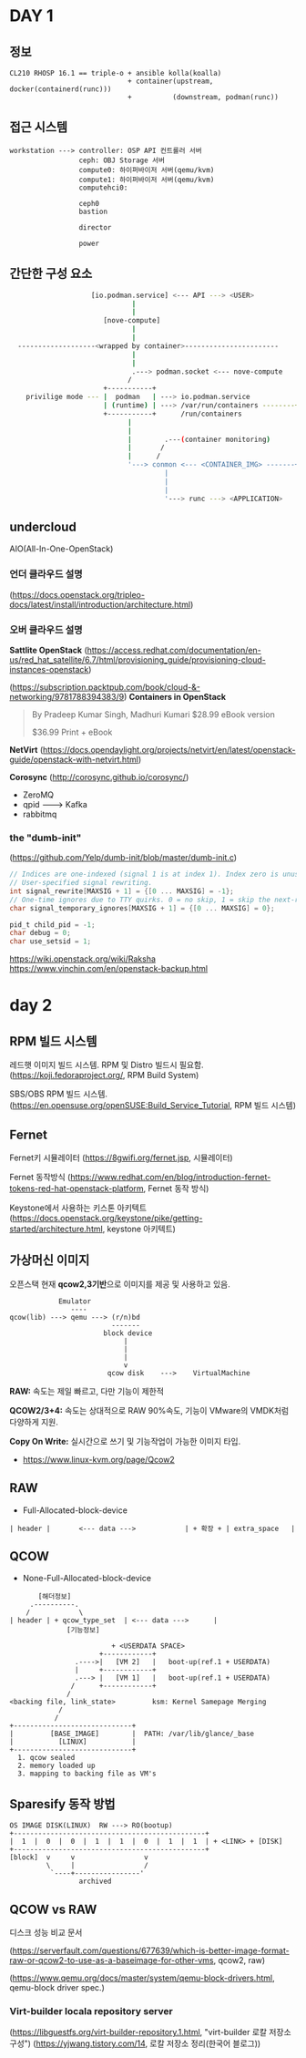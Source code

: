 # DAY 1

## 정보
```
CL210 RHOSP 16.1 == triple-o + ansible kolla(koalla)
                             + container(upstream, docker(containerd(runc)))
                             +          (downstream, podman(runc))
```
## 접근 시스템

```
workstation ---> controller: OSP API 컨트롤러 서버
                 ceph: OBJ Storage 서버
                 compute0: 하이퍼바이저 서버(qemu/kvm)
                 compute1: 하이퍼바이저 서버(qemu/kvm)
                 computehci0: 

                 ceph0
                 bastion

                 director

                 power
```


## 간단한 구성 요소

```bash
                    [io.podman.service] <--- API ---> <USER>
                              |
                              |
                       [nove-compute]
                              |
                              |
  -------------------<wrapped by container>-----------------------
                              |
                              |
                              .---> podman.socket <--- nove-compute
                             /
                       +-----------+
    privilige mode --- |  podman   | ---> io.podman.service
                       | (runtime) | ---> /var/run/containers --------+
                       +-----------+      /run/containers             |
                             |                                        |
                             |                                        |
                             |        .---(container monitoring)      |
                             |       /                                |
                             |      /                                 |
                             '---> conmon <--- <CONTAINER_IMG> -------+
                                      |
                                      |
                                      |
                                      '---> runc ---> <APPLICATION>
```                                      



## undercloud


AIO(All-In-One-OpenStack)

### 언더 클라우드 설명
(https://docs.openstack.org/tripleo-docs/latest/install/introduction/architecture.html)


### 오버 클라우드 설명

**Sattlite OpenStack**
(https://access.redhat.com/documentation/en-us/red_hat_satellite/6.7/html/provisioning_guide/provisioning-cloud-instances-openstack)


(https://subscription.packtpub.com/book/cloud-&-networking/9781788394383/9)
**Containers in OpenStack**
>By Pradeep Kumar Singh, Madhuri Kumari
>$28.99
>eBook version
>
>$36.99
>Print + eBook

**NetVirt**
(https://docs.opendaylight.org/projects/netvirt/en/latest/openstack-guide/openstack-with-netvirt.html)


**Corosync**
(http://corosync.github.io/corosync/)


* ZeroMQ
* qpid ---> Kafka
* rabbitmq


### the "dumb-init"

(https://github.com/Yelp/dumb-init/blob/master/dumb-init.c)

```c
// Indices are one-indexed (signal 1 is at index 1). Index zero is unused.
// User-specified signal rewriting.
int signal_rewrite[MAXSIG + 1] = {[0 ... MAXSIG] = -1};
// One-time ignores due to TTY quirks. 0 = no skip, 1 = skip the next-received signal.
char signal_temporary_ignores[MAXSIG + 1] = {[0 ... MAXSIG] = 0};

pid_t child_pid = -1;
char debug = 0;
char use_setsid = 1;
```


https://wiki.openstack.org/wiki/Raksha
https://www.vinchin.com/en/openstack-backup.html


# day 2


## RPM 빌드 시스템

레드햇 이미지 빌드 시스템. RPM 및 Distro 빌드시 필요함.
(https://koji.fedoraproject.org/, RPM Build System)

SBS/OBS RPM 빌드 시스템.
(https://en.opensuse.org/openSUSE:Build_Service_Tutorial, RPM 빌드 시스템)



## Fernet

Fernet키 시뮬레이터
(https://8gwifi.org/fernet.jsp, 시뮬레이터)

Fernet 동작방식
(https://www.redhat.com/en/blog/introduction-fernet-tokens-red-hat-openstack-platform, Fernet 동작 방식)


Keystone에서 사용하는 키스톤 아키텍트
(https://docs.openstack.org/keystone/pike/getting-started/architecture.html, keystone 아키텍트)


## 가상머신 이미지

오픈스택 현재 **qcow2,3기반**으로 이미지를 제공 및 사용하고 있음.
```
            Emulator
               ----
qcow(lib) ---> qemu ---> (r/n)bd
                         -------
                       block device
                            |
                            |
                            |
                            v
                        qcow disk    --->    VirtualMachine
```
**RAW:** 속도는 제일 빠르고, 다만 기능이 제한적

**QCOW2/3+4:** 속도는 상대적으로 RAW 90%속도, 기능이 VMware의 VMDK처럼 다양하게 지원. 

**Copy On Write:** 실시간으로 쓰기 및 기능작업이 가능한 이미지 타입. 

- https://www.linux-kvm.org/page/Qcow2


## RAW
- Full-Allocated-block-device
```
| header |       <--- data --->            | + 확장 + | extra_space   |
```

## QCOW

- None-Full-Allocated-block-device
```
       [해더정보]
     .----------.
    /            \
| header | + qcow_type_set  | <--- data --->      | 
              [기능정보]
```



```         
                         + <USERDATA SPACE>
                      +------------+
                .---->|   [VM 2]   |   boot-up(ref.1 + USERDATA)
                |     +------------+
                .---> |   [VM 1]   |   boot-up(ref.1 + USERDATA)
               /      +------------+
              /
<backing file, link_state>         ksm: Kernel Samepage Merging
            /
           /
+-----------------------------+
|         [BASE_IMAGE]        |  PATH: /var/lib/glance/_base
|           [LINUX]           |
+-----------------------------+
  1. qcow sealed
  2. memory loaded up 
  3. mapping to backing file as VM's
```            


## Sparesify 동작 방법
```
OS IMAGE DISK(LINUX)  RW ---> RO(bootup)
+-----------------------------------------------+
|  1  |  0  |  0  |  1  |  1  |  0  |  1  |  1  | + <LINK> + [DISK]
+-----------------------------------------------+
[block]  v     v                 v
         \     |                 /
          `----+----------------'
                 archived
```


## QCOW vs RAW

디스크 성능 비교 문서

(https://serverfault.com/questions/677639/which-is-better-image-format-raw-or-qcow2-to-use-as-a-baseimage-for-other-vms, qcow2, raw)

(https://www.qemu.org/docs/master/system/qemu-block-drivers.html, qemu-block driver spec.)


### Virt-builder locala repository server

(https://libguestfs.org/virt-builder-repository.1.html, "virt-builder 로칼 저장소 구성")
(https://yjwang.tistory.com/14, 로칼 저장소 정리(한국어 블로그))